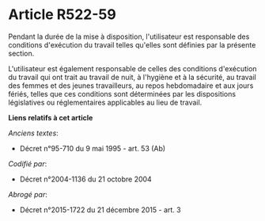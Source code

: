 # Article R522-59

Pendant la durée de la mise à disposition, l'utilisateur est responsable des conditions d'exécution du travail telles
qu'elles sont définies par la présente section.

L'utilisateur est également responsable de celles des conditions d'exécution du travail qui ont trait au travail de nuit, à
l'hygiène et à la sécurité, au travail des femmes et des jeunes travailleurs, au repos hebdomadaire et aux jours fériés,
telles que ces conditions sont déterminées par les dispositions législatives ou réglementaires applicables au lieu de
travail.

**Liens relatifs à cet article**

_Anciens textes_:

  - Décret n°95-710 du 9 mai 1995 - art. 53 (Ab)

_Codifié par_:

  - Décret n°2004-1136 du 21 octobre 2004

_Abrogé par_:

  - Décret n°2015-1722 du 21 décembre 2015 - art. 3
